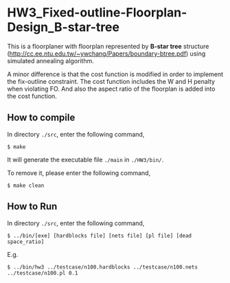 # HW3_Fixed-outline-Floorplan-Design_B-star-tree

This is a floorplaner with floorplan represented by **B-star tree** structure (http://cc.ee.ntu.edu.tw/~ywchang/Papers/boundary-btree.pdf) using simulated annealing algorithm.<br> 

A minor difference is that the cost function is modified in order to implement the fix-outline constraint. The cost function includes the W and H penalty when violating FO. And also the aspect ratio of the floorplan is added into the cost function.<br>

## How to compile <br>
In directory ```./src```, enter the following command, <br>
```
$ make
```
It will generate the executable file ```./main``` in ```./HW3/bin/```. <br>
  
To remove it, please enter the following command, <br>
```
$ make clean
```
## How to Run
In directory ```./src```, enter the following command, <br>
```
$ ../bin/[exe] [hardblocks file] [nets file] [pl file] [dead space_ratio]
```
E.g.
```
$ ../bin/hw3 ../testcase/n100.hardblocks ../testcase/n100.nets ../testcase/n100.pl 0.1 
```
